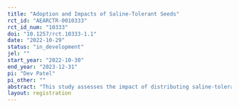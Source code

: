 ```yaml
---
title: "Adoption and Impacts of Saline-Tolerant Seeds"
rct_id: "AEARCTR-0010333"
rct_id_num: "10333"
doi: "10.1257/rct.10333-1.1"
date: "2022-10-29"
status: "in_development"
jel: ""
start_year: "2022-10-30"
end_year: "2023-12-31"
pi: "Dev Patel"
pi_other: ""
abstract: "This study assesses the impact of distributing saline-tolerant rice varieties to farmers in rural Bangladesh.  "
layout: registration
---
```


